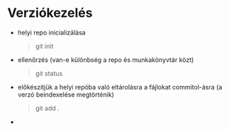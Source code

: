 # Verziókezelés

- helyi repo inicializálása
    > git init
- ellenőrzés (van-e különbség a repo és munkakönyvtár közt)
    > git status
- előkészítjük a helyi repóba való eltárolásra a fájlokat commitol-ásra (a verzó beindexelése megtörténik)
    > git add .
- 